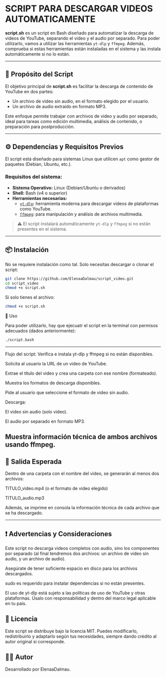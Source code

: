 # SCRIPT PARA DESCARGAR VIDEOS AUTOMATICAMENTE

**script.sh** es un script en Bash diseñado para automatizar la descarga de videos de YouTube, separando el video y el audio por separado. Para poder utilizarlo, vamos a utilizar las herramientas `yt-dlp` y `ffmpeg`.
Además, comprueba si estas herramientas están instaladas en el sistema y las instala automáticamente si no lo están.

---

## 🎯 Propósito del Script

El objetivo principal de **script.sh** es facilitar la descarga de contenido de YouTube en dos partes:

- Un archivo de video sin audio, en el formato elegido por el usuario.
- Un archivo de audio extraído en formato MP3.

Este enfoque permite trabajar con archivos de video y audio por separado, ideal para tareas como edición multimedia, análisis de contenido, o preparación para postproducción.

---

## ⚙️ Dependencias y Requisitos Previos

El script está diseñado para sistemas Linux que utilicen `apt` como gestor de paquetes (Debian, Ubuntu, etc.).

### Requisitos del sistema:

- **Sistema Operativo:** Linux (Debian/Ubuntu o derivados)  
- **Shell:** Bash (v4 o superior)  
- **Herramientas necesarias:**  
  - [`yt-dlp`](https://github.com/yt-dlp/yt-dlp): herramienta moderna para descargar videos de plataformas como YouTube.  
  - [`ffmpeg`](https://ffmpeg.org/): para manipulación y análisis de archivos multimedia.

> ⚠️ El script instalará automáticamente `yt-dlp` y `ffmpeg` si no están presentes en el sistema.

---

## 📦 Instalación

No se requiere instalación como tal. Solo necesitas descargar o clonar el script:

```bash
git clone https://github.com/ElenaaDalmau/script_video.git
cd script_video
chmod +x script.sh
```

Si solo tienes el archivo:
```bash
chmod +x script.sh
```

🚀 Uso

Para poder utilizarlo, hay que ejecuatr el script en la terminal con permisos adecuados (dados anteriormente):

```bash
./script.bash
```

---
Flujo del script:
Verifica e instala yt-dlp y ffmpeg si no están disponibles.

Solicita al usuario la URL de un video de YouTube.

Extrae el título del video y crea una carpeta con ese nombre (formateado).

Muestra los formatos de descarga disponibles.

Pide al usuario que seleccione el formato de video sin audio.

Descarga:

El video sin audio (solo video).

El audio por separado en formato MP3.

Muestra información técnica de ambos archivos usando ffmpeg.
---

## 📁 Salida Esperada
Dentro de una carpeta con el nombre del video, se generarán al menos dos archivos:

TITULO_video.mp4 (o el formato de video elegido)

TITULO_audio.mp3

Además, se imprime en consola la información técnica de cada archivo que se ha descargado.

---
## ❗ Advertencias y Consideraciones
Este script no descarga videos completos con audio, sino los componentes por separado (al final tendremos dos archivos: un archivo de video sin audio, y un archivo de audio).

Asegúrate de tener suficiente espacio en disco para los archivos descargados.

sudo es requerido para instalar dependencias si no están presentes.

El uso de yt-dlp está sujeto a las políticas de uso de YouTube y otras plataformas. Úsalo con responsabilidad y dentro del marco legal aplicable en tu país.

## 📝 Licencia
Este script se distribuye bajo la licencia MIT. Puedes modificarlo, redistribuirlo y adaptarlo según tus necesidades, siempre dando crédito al autor original si corresponde.

## 👨‍💻 Autor
Desarrollado por ElenaaDalmau.



